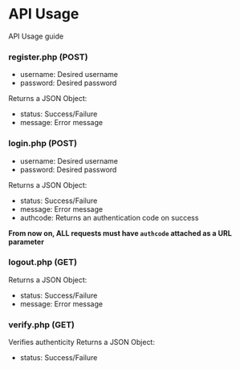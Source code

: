 API Usage
========
API Usage guide
### register.php (POST)
+ username: Desired username
+ password: Desired password

Returns a JSON Object:
+ status: Success/Failure
+ message: Error message

### login.php (POST)
+ username: Desired username
+ password: Desired password

Returns a JSON Object:
+ status: Success/Failure
+ message: Error message
+ authcode: Returns an authentication code on success

**From now on, ALL requests must have `authcode` attached as a URL parameter**

### logout.php (GET)

Returns a JSON Object:
+ status: Success/Failure
+ message: Error message

### verify.php (GET)

Verifies authenticity
Returns a JSON Object:
+ status: Success/Failure